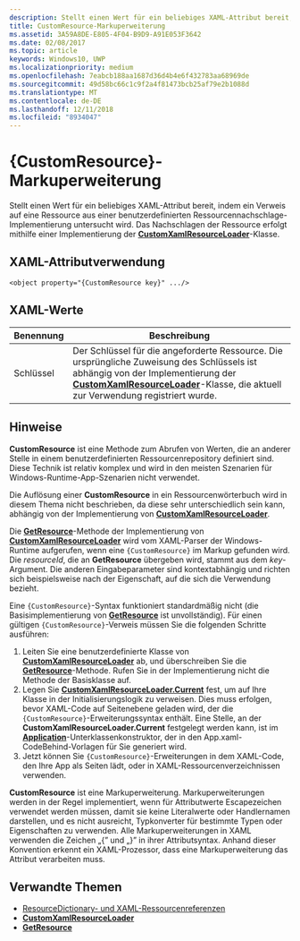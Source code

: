 ```yaml
---
description: Stellt einen Wert für ein beliebiges XAML-Attribut bereit, indem ein Verweis auf eine Ressource aus einer benutzerdefinierten Ressourcennachschlage-Implementierung untersucht wird. Das Nachschlagen der Ressource erfolgt mithilfe einer Implementierung der CustomXamlResourceLoader-Klasse.
title: CustomResource-Markuperweiterung
ms.assetid: 3A59A8DE-E805-4F04-B9D9-A91E053F3642
ms.date: 02/08/2017
ms.topic: article
keywords: Windows10, UWP
ms.localizationpriority: medium
ms.openlocfilehash: 7eabcb188aa1687d36d4b4e6f432783aa68969de
ms.sourcegitcommit: 49d58bc66c1c9f2a4f81473bcb25af79e2b1088d
ms.translationtype: MT
ms.contentlocale: de-DE
ms.lasthandoff: 12/11/2018
ms.locfileid: "8934047"
---
```

# <a name="customresource-markup-extension"></a>{CustomResource}-Markuperweiterung


Stellt einen Wert für ein beliebiges XAML-Attribut bereit, indem ein Verweis auf eine Ressource aus einer benutzerdefinierten Ressourcennachschlage-Implementierung untersucht wird. Das Nachschlagen der Ressource erfolgt mithilfe einer Implementierung der [**CustomXamlResourceLoader**](https://msdn.microsoft.com/library/windows/apps/br243327)-Klasse.

## <a name="xaml-attribute-usage"></a>XAML-Attributverwendung

``` syntax
<object property="{CustomResource key}" .../>
```

## <a name="xaml-values"></a>XAML-Werte

| Benennung | Beschreibung |
|------|-------------|
| Schlüssel | Der Schlüssel für die angeforderte Ressource. Die ursprüngliche Zuweisung des Schlüssels ist abhängig von der Implementierung der [**CustomXamlResourceLoader**](https://msdn.microsoft.com/library/windows/apps/br243327)-Klasse, die aktuell zur Verwendung registriert wurde. |

## <a name="remarks"></a>Hinweise

**CustomResource** ist eine Methode zum Abrufen von Werten, die an anderer Stelle in einem benutzerdefinierten Ressourcenrepository definiert sind. Diese Technik ist relativ komplex und wird in den meisten Szenarien für Windows-Runtime-App-Szenarien nicht verwendet.

Die Auflösung einer **CustomResource** in ein Ressourcenwörterbuch wird in diesem Thema nicht beschrieben, da diese sehr unterschiedlich sein kann, abhängig von der Implementierung von [**CustomXamlResourceLoader**](https://msdn.microsoft.com/library/windows/apps/br243327).

Die [**GetResource**](https://msdn.microsoft.com/library/windows/apps/br243340)-Methode der Implementierung von [**CustomXamlResourceLoader**](https://msdn.microsoft.com/library/windows/apps/br243327) wird vom XAML-Parser der Windows-Runtime aufgerufen, wenn eine `{CustomResource}` im Markup gefunden wird. Die *resourceId*, die an **GetResource** übergeben wird, stammt aus dem *key*-Argument. Die anderen Eingabeparameter sind kontextabhängig und richten sich beispielsweise nach der Eigenschaft, auf die sich die Verwendung bezieht.

Eine `{CustomResource}`-Syntax funktioniert standardmäßig nicht (die Basisimplementierung von [**GetResource**](https://msdn.microsoft.com/library/windows/apps/br243340) ist unvollständig). Für einen gültigen `{CustomResource}`-Verweis müssen Sie die folgenden Schritte ausführen:

1.  Leiten Sie eine benutzerdefinierte Klasse von [**CustomXamlResourceLoader**](https://msdn.microsoft.com/library/windows/apps/br243327) ab, und überschreiben Sie die [**GetResource**](https://msdn.microsoft.com/library/windows/apps/br243340)-Methode. Rufen Sie in der Implementierung nicht die Methode der Basisklasse auf.
2.  Legen Sie [**CustomXamlResourceLoader.Current**](https://msdn.microsoft.com/library/windows/apps/br243328) fest, um auf Ihre Klasse in der Initialisierungslogik zu verweisen. Dies muss erfolgen, bevor XAML-Code auf Seitenebene geladen wird, der die `{CustomResource}`-Erweiterungssyntax enthält. Eine Stelle, an der **CustomXamlResourceLoader.Current** festgelegt werden kann, ist im [**Application**](https://msdn.microsoft.com/library/windows/apps/br242324)-Unterklassenkonstruktor, der in den App.xaml-CodeBehind-Vorlagen für Sie generiert wird.
3.  Jetzt können Sie `{CustomResource}`-Erweiterungen in dem XAML-Code, den Ihre App als Seiten lädt, oder in XAML-Ressourcenverzeichnissen verwenden.

**CustomResource** ist eine Markuperweiterung. Markuperweiterungen werden in der Regel implementiert, wenn für Attributwerte Escapezeichen verwendet werden müssen, damit sie keine Literalwerte oder Handlernamen darstellen, und es nicht ausreicht, Typkonverter für bestimmte Typen oder Eigenschaften zu verwenden. Alle Markuperweiterungen in XAML verwenden die Zeichen „\{” und „\}” in ihrer Attributsyntax. Anhand dieser Konvention erkennt ein XAML-Prozessor, dass eine Markuperweiterung das Attribut verarbeiten muss.

## <a name="related-topics"></a>Verwandte Themen

* [ResourceDictionary- und XAML-Ressourcenreferenzen](https://msdn.microsoft.com/library/windows/apps/mt187273)
* [**CustomXamlResourceLoader**](https://msdn.microsoft.com/library/windows/apps/br243327)
* [**GetResource**](https://msdn.microsoft.com/library/windows/apps/br243340)

